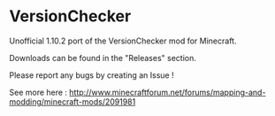 # VersionChecker

Unofficial 1.10.2 port of the VersionChecker mod for Minecraft.

Downloads can be found in the "Releases" section.

Please report any bugs by creating an Issue !

See more here : http://www.minecraftforum.net/forums/mapping-and-modding/minecraft-mods/2091981
